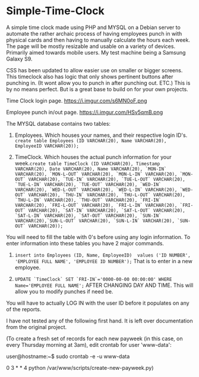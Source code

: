 # Simple-Time-Clock
A simple time clock made using PHP and MYSQL on a Debian server to automate the rather archaic process of having employees punch in with physical cards and then having to manually calculate the hours each week. The page will be mostly resizable and usable on a variety of devices. Primarily aimed towards mobile users. My test machine being a Samsung Galaxy S9. 

CSS has been updated to allow easier use on smaller or bigger screens. This timeclock also has logic that only shows pertinent buttons after punching in. (It wont allow you to punch in after punching out. ETC.) This is by no means perfect. But is a great base to build on for your own projects.

Time Clock login page.
https://i.imgur.com/s6MN0oF.png

Employee punch in/out page.
https://i.imgur.com/HSv5qmB.png


The MYSQL database contains two tables:

1. Employees. Which houses your names, and their respective login ID's. 
``create table Employees (ID VARCHAR(20), Name VARCHAR(20), EmployeeID VARCHAR(20));``

2. TimeClock. Which houses the actual punch information for your week.``create table TimeClock (ID VARCHAR(20), Timestamp VARCHAR(20), Date VARCHAR(20), Name VARCHAR(20), `MON-IN` VARCHAR(20), `MON-L-OUT` VARCHAR(20), `MON-L-IN` VARCHAR(20), `MON-OUT` VARCHAR(20), `TUE-IN` VARCHAR(20), `TUE-L-OUT` VARCHAR(20), `TUE-L-IN` VARCHAR(20), `TUE-OUT` VARCHAR(20), `WED-IN` VARCHAR(20), `WED-L-OUT` VARCHAR(20), `WED-L-IN` VARCHAR(20), `WED-OUT` VARCHAR(20), `THU-IN` VARCHAR(20), `THU-L-OUT` VARCHAR(20), `THU-L-IN` VARCHAR(20), `THU-OUT` VARCHAR(20), `FRI-IN` VARCHAR(20), `FRI-L-OUT` VARCHAR(20), `FRI-L-IN` VARCHAR(20), `FRI-OUT` VARCHAR(20), `SAT-IN` VARCHAR(20), `SAT-L-OUT` VARCHAR(20), `SAT-L-IN` VARCHAR(20), `SAT-OUT` VARCHAR(20), `SUN-IN` VARCHAR(20),`SUN-L-OUT` VARCHAR(20), `SUN-L-IN` VARCHAR(20), `SUN-OUT` VARCHAR(20));``

You will need to fill the table with 0's before using any login information. To enter information into these tables you have 2 major commands.


1. ``insert into Employees (ID, Name, EmployeeID)  values ('ID NUMBER', 'EMPLOYEE FULL NAME', 'EMPLOYEE ID NUMBER');``
That is to enter in a new employee. 

2. ``UPDATE `TimeClock` SET `FRI-IN`='0000-00-00 00:00:00' WHERE Name='EMPLOYEE FULL NAME';``
AFTER CHANGING DAY AND TIME. This will allow you to modify punches if need be. 

You will have to actually LOG IN with the user ID before it populates on any of the reports. 

I have not tested any of the following first hand. It is left over documentation from the original project. 


(To create a fresh set of records for each new payweek (in this case, on every Thursday morning at 3am), edit crontab for user 'www-data':

user@hostname:~$ sudo crontab -e -u www-data

0 3 * * 4 python /var/www/scripts/create-new-payweek.py)
